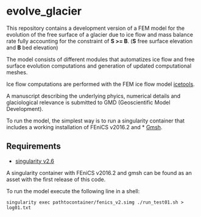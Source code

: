# evolve_glacier

This repository contains a development version of a FEM model for the evolution of the free surface of  a glacier due to ice flow and mass balance rate fully accounting for the constraint of **S >= B**. (**S** free surface elevation and **B** bed elevation)

The model consists of different modules that automatizes ice flow and free surface evolution computations and generation of updated computational meshes. 

Ice flow computations are performed with the FEM ice flow model [icetools](https://github.com/alexjarosch/icetools).

A manuscript describing the underlying phyics, numerical details and glaciological relevance is submitted to GMD (Geoscientific Model Development). 


To run the model, the simplest way is to run a singularity container that includes a working installation of FEniCS v2016.2 and * [Gmsh](http://gmsh.info/).

## Requirements
* [singularity v2.6](https://www.sylabs.io/guides/2.6/user-guide/installation.html)

A singularity container with FEniCS v2016.2 and gmsh can be found as an asset with the first release of this code. 

To run the model execute the following line in a shell:
```shell
singularity exec pathtocontainer/fenics_v2.simg ./run_test01.sh > log01.txt
```

